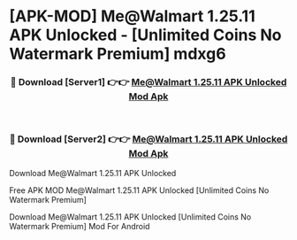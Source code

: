 # [APK-MOD] Me@Walmart 1.25.11 APK Unlocked - [Unlimited Coins No Watermark Premium] mdxg6



<div align="center">
<h3>🔴 Download [Server1] 👉👉 <a href="https://momento.my/?title=Me@Walmart_1.25.11_APK_Unlocked">Me@Walmart 1.25.11 APK Unlocked Mod Apk</a></h3><br>

<h3>🔴 Download [Server2] 👉👉 <a href="https://momento.my/?title=Me@Walmart_1.25.11_APK_Unlocked">Me@Walmart 1.25.11 APK Unlocked Mod Apk</a></h3>
</div>



Download Me@Walmart 1.25.11 APK Unlocked 

Free APK MOD Me@Walmart 1.25.11 APK Unlocked [Unlimited Coins No Watermark Premium]

Download Me@Walmart 1.25.11 APK Unlocked [Unlimited Coins No Watermark Premium] Mod For Android
